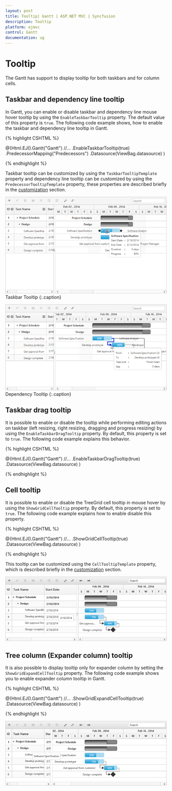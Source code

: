 ```yaml
---
layout: post
title: Tooltip| Gantt | ASP.NET MVC | Syncfusion
description: Tooltip
platform: ejmvc
control: Gantt
documentation: ug
---
```


# Tooltip

The Gantt has support to display tooltip for both taskbars and for column cells.

## Taskbar and dependency line tooltip

In Gantt, you can enable or disable taskbar and dependency line mouse hover tooltip by using the `EnableTaskbarTooltip` property. The default value of this property is `true`. The following code example shows, how to enable the taskbar and dependency line tooltip in Gantt.

{% highlight CSHTML %}

@(Html.EJ().Gantt("Gantt")
    //...
    .EnableTaskbarTooltip(true)
    .PredecessorMapping("Predecessors")
    .Datasource(ViewBag.datasource)
)

{% endhighlight %}

Taskbar tooltip can be customized by using the `TaskbarTooltipTemplate` property and  dependency line tooltip can be customized by using the `PredecessorTooltipTemplate` property, these properties are described briefly in the [customization](/aspnetmvc/gantt/customizations) section.

![](Tooltip_images/Tooltip_img3.png)
Taskbar Tooltip
{:.caption}

![](Tooltip_images/Tooltip_img4.png)
Dependency Tooltip
{:.caption}

## Taskbar drag tooltip

It is possible to enable or disable the tooltip while performing editing actions on taskbar (left resizing, right resizing, dragging and progress resizing) by using the `EnableTaskbarDragTooltip` property. By default, this property is set to `true`. The following code example explains this behavior.

{% highlight CSHTML %}

@(Html.EJ().Gantt("Gantt")
    //...
    .EnableTaskbarDragTooltip(true)
    .Datasource(ViewBag.datasource)
)

{% endhighlight %}


## Cell tooltip

It is possible to enable or disable the TreeGrid cell tooltip in mouse hover by using the `ShowGridCellTooltip`  property. By default, this property is set to `true`. The following code example explains how to enable disable this property.

{% highlight CSHTML %}

@(Html.EJ().Gantt("Gantt")
    //...
    .ShowGridCellTooltip(true)
    .Datasource(ViewBag.datasource)
)

{% endhighlight %}


This tooltip can be customized using the `CellTooltipTemplate` property, which is described briefly in the [customization](/aspnetmvc/gantt/customizations) section.

![](Tooltip_images/Tooltip_img1.png)

## Tree column (Expander column) tooltip 

It is also possible to display tooltip only for expander column by setting the `ShowGridExpandCellTooltip` property. The following code example shows you to enable expander column tooltip in Gantt.

{% highlight CSHTML %}

@(Html.EJ().Gantt("Gantt")
    //...
    .ShowGridExpandCellTooltip(true)
    .Datasource(ViewBag.datasource)
)

{% endhighlight %}

![](Tooltip_images/Tooltip_img2.png)

